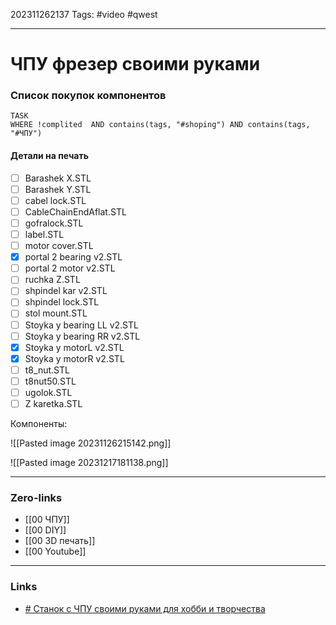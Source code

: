 202311262137
Tags: #video #qwest 

---
# ЧПУ фрезер своими руками

### Список покупок компонентов
```dataview
TASK
WHERE !complited  AND contains(tags, "#shoping") AND contains(tags, "#ЧПУ")
```
#### Детали на печать
- [ ] Barashek X.STL 
- [ ] Barashek Y.STL
- [ ] cabel lock.STL
- [ ] CableChainEndAflat.STL
- [ ] gofralock.STL
- [ ] label.STL
- [ ] motor cover.STL
- [x] portal 2 bearing v2.STL
- [ ] portal 2 motor v2.STL
- [ ] ruchka Z.STL
- [ ] shpindel kar v2.STL
- [ ] shpindel lock.STL
- [ ] stol mount.STL
- [ ] Stoyka y bearing LL v2.STL
- [ ] Stoyka y bearing RR v2.STL
- [x] Stoyka y motorL v2.STL
- [x] Stoyka y motorR v2.STL
- [ ] t8_nut.STL
- [ ] t8nut50.STL
- [ ] ugolok.STL
- [ ] Z karetka.STL

Компоненты:

![[Pasted image 20231126215142.png]]

![[Pasted image 20231217181138.png]]

---

### Zero-links

- [[00 ЧПУ]]
- [[00 DIY]]
- [[00 3D печать]]
- [[00 Youtube]]
---
### Links

- [# Станок с ЧПУ своими руками для хобби и творчества](https://www.youtube.com/watch?v=HnzeDcomN8E&t=367s)